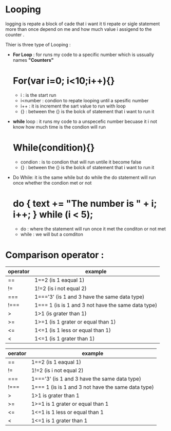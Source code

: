 # Looping 
logging is repate a block of cade that i want it ti repate or sigle statement more than once depend on me and how much value i assigend to the counter .

Thier is three type of Looping :
- **For Loop** :
  for runs my code to a specific number which is ussually names **"Counters"** 
  
  # For(var i=0; i<10;i++){}
  - i : is the start run 
  - i<number : condion to repate looping until a spesific number
  - i++ : it is increment the sart value to run with loop
  - {} : between the {} is the bolck of statement that i want to run it 
  
- **while** loop :
  it  runs my code to a unspecefic number becuase it i not know how much time is the condion will run
  
  # While(condition){}
  - condion : is to condion that will run untile it become false
  - {} : between the {} is the bolck of statement that i want to run it
  
- Do While:
  it is the same while but do while the do statement will run once  whether the condion met or not 
  
  # do { text += "The number is " + i;   i++; } while (i < 5);
  - do : where the statement will run once it met the conditon or not met
  - while : we will but a comditon

# Comparison operator :

operator | example 
-------- | --------
== | 1==2 (is 1 eaqual 1)
!= | 1!=2 (is i not equal 2)
=== | 1==='3' (is 1 and 3 have the same data type)
!=== | 1=== 1 (is is 1 and 3 not have the same data type)
>  | 1>1 (is grater than 1)
>= | 1>=1 (is 1 grater or equal than 1)
<= | 1<=1 (is 1 less or equal than 1)
<  | 1<=1 (is 1 grater than 1)

oerator    | example 
---------- | ----------
== | 1==2 (is 1 eaqual 1)
!= | 1!=2 (is i not equal 2)
=== | 1==='3' (is 1 and 3 have the same data type)
!=== | 1=== 1 (is is 1 and 3 not have the same data type)
> | 1>1 is grater than 1
>= | 1>=1 is 1 grater or equal than 1
<= | 1<=1 is 1 less or equal than 1
< | 1<=1 is 1 grater than 1





